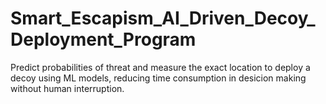 # Smart_Escapism_AI_Driven_Decoy_Deployment_Program
Predict probabilities of threat and measure the exact location to deploy a decoy using ML models, reducing time consumption in desicion making without human interruption.
